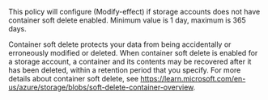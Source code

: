 This policy will configure (Modify-effect) if storage accounts does not have container soft delete enabled.
Minimum value is 1 day, maximum is 365 days.

Container soft delete protects your data from being accidentally or erroneously modified or deleted. When container soft delete is enabled for a storage account, a container and its contents may be recovered after it has been deleted, within a retention period that you specify. For more details about container soft delete, see https://learn.microsoft.com/en-us/azure/storage/blobs/soft-delete-container-overview.
